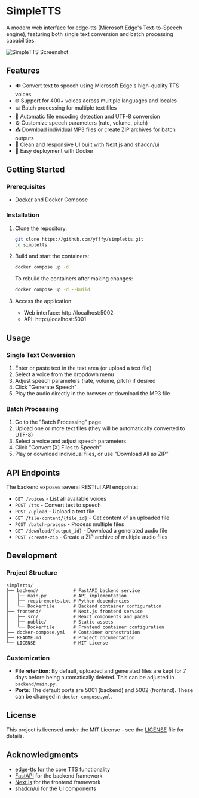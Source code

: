 # SimpleTTS

A modern web interface for edge-tts (Microsoft Edge's Text-to-Speech engine), featuring both single text conversion and batch processing capabilities.

![SimpleTTS Screenshot](https://i.imgur.com/placeholder.png)

## Features

- 🔊 Convert text to speech using Microsoft Edge's high-quality TTS voices
- 🌐 Support for 400+ voices across multiple languages and locales
- 📊 Batch processing for multiple text files
- 📁 Automatic file encoding detection and UTF-8 conversion
- ⚙️ Customize speech parameters (rate, volume, pitch)
- 📥 Download individual MP3 files or create ZIP archives for batch outputs
- 🔄 Clean and responsive UI built with Next.js and shadcn/ui
- 🐳 Easy deployment with Docker

## Getting Started

### Prerequisites

- [Docker](https://www.docker.com/get-started) and Docker Compose

### Installation

1. Clone the repository:
   ```bash
   git clone https://github.com/yfffy/simpletts.git
   cd simpletts
   ```

2. Build and start the containers:
   ```bash
   docker compose up -d
   ```

   To rebuild the containers after making changes:
   ```bash
   docker compose up -d --build
   ```

3. Access the application:
   - Web interface: http://localhost:5002
   - API: http://localhost:5001

## Usage

### Single Text Conversion

1. Enter or paste text in the text area (or upload a text file)
2. Select a voice from the dropdown menu
3. Adjust speech parameters (rate, volume, pitch) if desired
4. Click "Generate Speech"
5. Play the audio directly in the browser or download the MP3 file

### Batch Processing

1. Go to the "Batch Processing" page
2. Upload one or more text files (they will be automatically converted to UTF-8)
3. Select a voice and adjust speech parameters
4. Click "Convert [X] Files to Speech"
5. Play or download individual files, or use "Download All as ZIP"

## API Endpoints

The backend exposes several RESTful API endpoints:

- `GET /voices` - List all available voices
- `POST /tts` - Convert text to speech
- `POST /upload` - Upload a text file
- `GET /file-content/{file_id}` - Get content of an uploaded file
- `POST /batch-process` - Process multiple files
- `GET /download/{output_id}` - Download a generated audio file
- `POST /create-zip` - Create a ZIP archive of multiple audio files

## Development

### Project Structure

```
simpletts/
├── backend/             # FastAPI backend service
│   ├── main.py          # API implementation
│   ├── requirements.txt # Python dependencies
│   └── Dockerfile       # Backend container configuration
├── frontend/            # Next.js frontend service
│   ├── src/             # React components and pages
│   ├── public/          # Static assets
│   └── Dockerfile       # Frontend container configuration
├── docker-compose.yml   # Container orchestration
├── README.md            # Project documentation
└── LICENSE              # MIT License
```

### Customization

- **File retention**: By default, uploaded and generated files are kept for 7 days before being automatically deleted. This can be adjusted in `backend/main.py`.
- **Ports**: The default ports are 5001 (backend) and 5002 (frontend). These can be changed in `docker-compose.yml`.

## License

This project is licensed under the MIT License - see the [LICENSE](LICENSE) file for details.

## Acknowledgments

- [edge-tts](https://github.com/rany2/edge-tts) for the core TTS functionality
- [FastAPI](https://fastapi.tiangolo.com/) for the backend framework
- [Next.js](https://nextjs.org/) for the frontend framework
- [shadcn/ui](https://ui.shadcn.com/) for the UI components 